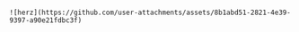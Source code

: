                                                                                 ![herz](https://github.com/user-attachments/assets/8b1abd51-2821-4e39-9397-a90e21fdbc3f)
